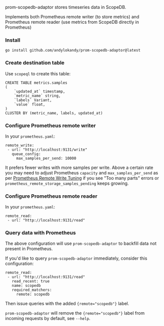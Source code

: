 prom-scopedb-adaptor stores timeseries data in ScopeDB.

Implements both Prometheus remote writer (to store metrics) and
Prometheus remote reader (use metrics from ScopeDB directly in Prometheus)

### Install

```
go install github.com/andylokandy/prom-scopedb-adaptor@latest
```

### Create destination table

Use `scopeql` to create this table:

```
CREATE TABLE metrics.samples
(
    `updated_at` timestamp,
    `metric_name` string,
    `labels` Variant,
    `value` float,
)
CLUSTER BY (metric_name, labels, updated_at)
```

### Configure Prometheus remote writer

In your `prometheus.yaml`:

```
remote_write:
 - url: "http://localhost:9131/write"
   queue_config:
     max_samples_per_send: 10000
```

It prefers fewer writes with more samples per write.  Above a certain
rate you may need to adjust Prometheus `capacity` and
`max_samples_per_send` as per [Prometheus Remote Write Tuning](https://prometheus.io/docs/practices/remote_write/) if you see "Too many parts" errors or `prometheus_remote_storage_samples_pending` keeps growing.

### Configure Prometheus remote reader

In your `prometheus.yaml`:

```
remote_read:
 - url: "http://localhost:9131/read"
```

### Query data with Prometheus

The above configuration will use `prom-scopedb-adaptor` to backfill
data not present in Prometheus.

If you'd like to query `prom-scopedb-adaptor` immediately, consider
this configuration:

```
remote_read:
 - url: "http://localhost:9131/read"
   read_recent: true
   name: scopedb
   required_matchers:
     remote: scopedb
```

Then issue queries with the added `{remote="scopedb"}` label.

`prom-scopedb-adaptor` will remove the `{remote="scopedb"}` label
from incoming requests by default, see `--help`.
